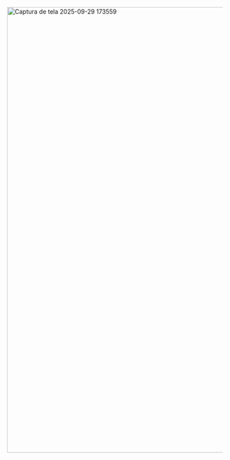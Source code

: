 <img width="1911" height="1040" alt="Captura de tela 2025-09-29 173559" src="https://github.com/user-attachments/assets/da8fe2f0-23aa-4704-bbde-df8f0becbe8a" />
